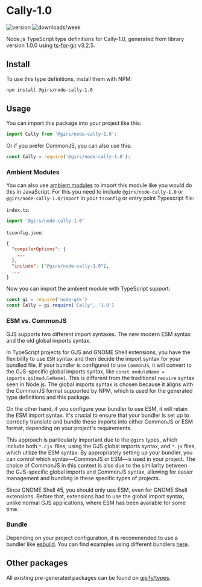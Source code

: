
# Cally-1.0

![version](https://img.shields.io/npm/v/@girs/node-cally-1.0)
![downloads/week](https://img.shields.io/npm/dw/@girs/node-cally-1.0)


Node.js TypeScript type definitions for Cally-1.0, generated from library version 1.0.0 using [ts-for-gir](https://github.com/gjsify/ts-for-gir) v3.2.5.


## Install

To use this type definitions, install them with NPM:
```bash
npm install @girs/node-cally-1.0
```

## Usage

You can import this package into your project like this:
```ts
import Cally from '@girs/node-cally-1.0';
```

Or if you prefer CommonJS, you can also use this:
```ts
const Cally = require('@girs/node-cally-1.0');
```

### Ambient Modules

You can also use [ambient modules](https://github.com/gjsify/ts-for-gir/tree/main/packages/cli#ambient-modules) to import this module like you would do this in JavaScript.
For this you need to include `@girs/node-cally-1.0` or `@girs/node-cally-1.0/import` in your `tsconfig` or entry point Typescript file:

`index.ts`:
```ts
import '@girs/node-cally-1.0'
```

`tsconfig.json`:
```json
{
  "compilerOptions": {
    ...
  },
  "include": ["@girs/node-cally-1.0"],
  ...
}
```

Now you can import the ambient module with TypeScript support: 

```ts
const gi = require('node-gtk')
const Cally = gi.require('Cally', '1.0')
```



### ESM vs. CommonJS

GJS supports two different import syntaxes. The new modern ESM syntax and the old global imports syntax.

In TypeScript projects for GJS and GNOME Shell extensions, you have the flexibility to use `ESM` syntax and then decide the import syntax for your bundled file. If your bundler is configured to use `CommonJS`, it will convert to the GJS-specific global imports syntax, like `const moduleName = imports.gi[moduleName]`. This is different from the traditional `require` syntax seen in Node.js. The global imports syntax is chosen because it aligns with the CommonJS format supported by NPM, which is used for the generated type definitions and this package.

On the other hand, if you configure your bundler to use ESM, it will retain the ESM import syntax. It's crucial to ensure that your bundler is set up to correctly translate and bundle these imports into either CommonJS or ESM format, depending on your project's requirements.

This approach is particularly important due to the `@girs` types, which include both `*.cjs `files, using the GJS global imports syntax, and `*.js` files, which utilize the ESM syntax. By appropriately setting up your bundler, you can control which syntax—CommonJS or ESM—is used in your project. The choice of CommonJS in this context is also due to the similarity between the GJS-specific global imports and CommonJS syntax, allowing for easier management and bundling in these specific types of projects.

Since GNOME Shell 45, you should only use ESM, even for GNOME Shell extensions. Before that, extensions had to use the global import syntax, unlike normal GJS applications, where ESM has been available for some time.

### Bundle

Depending on your project configuration, it is recommended to use a bundler like [esbuild](https://esbuild.github.io/). You can find examples using different bundlers [here](https://github.com/gjsify/ts-for-gir/tree/main/examples).

## Other packages

All existing pre-generated packages can be found on [gjsify/types](https://github.com/gjsify/types).

